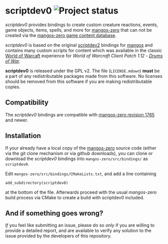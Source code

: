 scriptdev0 ![Project status](http://getmangos.com/assets/img/repository-status-maintained.png)
==========
*scriptdev0* provides bindings to create custom creature reactions, events,
game objects, items, spells, and more for [mangos-zero][10] that can not be
created via the [mangos-zero game content database][12].

*scriptdev0* is based on the original [scriptdev2][21] bindings for [mangos][20]
and contains many custom scripts for content which was available in the classic
[World of Warcaft][50] experience for *World of Warcraft Client Patch 1.12* -
[_Drums of War_][51].

**scriptdev0** is released under the GPL v2.  The file (`LICENSE.mdown`) **must**
be a part of any redistributable packages made from this software.  No licenses
should be removed from this software if you are making redistributable copies.


Compatibility
-------------
The *scriptdev0* bindings are compatible with [mangos-zero revision 1765][10]
and newer.


Installation
------------
If your already have a local copy of the [mangos-zero][10] source code (either
via the git clone mechanism or via github downloads), you can clone or download
the *scriptdev0* bindings into `mangos-zero/src/bindings/` as `scriptdev0`.

Edit `mangos-zero/src/bindings/CMakeLists.txt`, and add a line containing

    add_subdirectory(scriptdev0)

at the bottom of the file.  Afterwards proceed with the usual *mangos-zero*
build process via CMake to create a build with scriptdev0 included.


And if something goes wrong?
----------------------------
_If_ you feel like submitting an issue, please do so *only* if you are willing
to provide a detailed report, and are available to verify any solution to the
issue provided by the developers of this repository.


[1]: https://github.com/mangos-zero "mangos-zero"

[10]: https://github.com/mangos-zero/server "mangos zero"
[11]: https://github.com/mangos-zero/scriptdev0 "script bindings"
[12]: https://github.com/mangos-zero/database "content database"

[20]: https://github.com/mangos/mangos "mangos"
[21]: https://github.com/scriptdev2/scriptdev2 "script bindings (scriptdev2)"

[50]: http://eu.blizzard.com/en-gb/games/wow/ "World of Warcraft"
[51]: http://www.wowpedia.org/Patch_1.12.0 "WoW 1.12.0 - Drums of War"

[101]: http://github.com/ "github - social coding"

[110]: http://nvie.com/posts/a-successful-git-branching-model/ "git flow extension"
[111]: http://yakiloo.com/getting-started-git-flow/ "git flow workflow"
